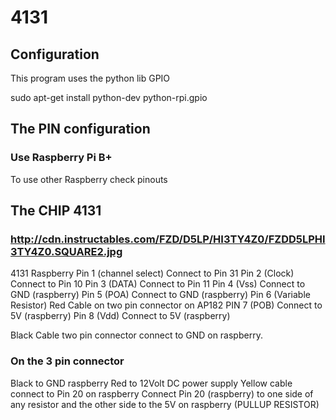 # 4131
## Configuration

This program uses the python lib GPIO

sudo apt-get install python-dev python-rpi.gpio

## The PIN configuration
### Use Raspberry Pi B+
To use other Raspberry check pinouts

## The CHIP 4131
### http://cdn.instructables.com/FZD/D5LP/HI3TY4Z0/FZDD5LPHI3TY4Z0.SQUARE2.jpg

4131									Raspberry
Pin 1 (channel select) 		Connect to 	Pin 31 
Pin 2 (Clock)				Connect to 	Pin 10
Pin 3 (DATA)				Connect to 	Pin 11
Pin 4 (Vss)					Connect to 	GND (raspberry)
Pin 5 (POA)					Connect to 	GND (raspberry)
Pin 6 (Variable Resistor)	Red Cable on two pin connector on AP182
PIN 7 (POB)					Connect to  5V (raspberry)
Pin 8 (Vdd)					Connect to 	5V (raspberry)

Black Cable two pin connector connect to GND on raspberry.

### On the 3 pin connector
Black to GND raspberry
Red to 12Volt DC power supply
Yellow cable connect to Pin 20 on raspberry
Connect Pin 20 (raspberry) to one side of any resistor and the other side to the 5V on raspberry (PULLUP RESISTOR)
